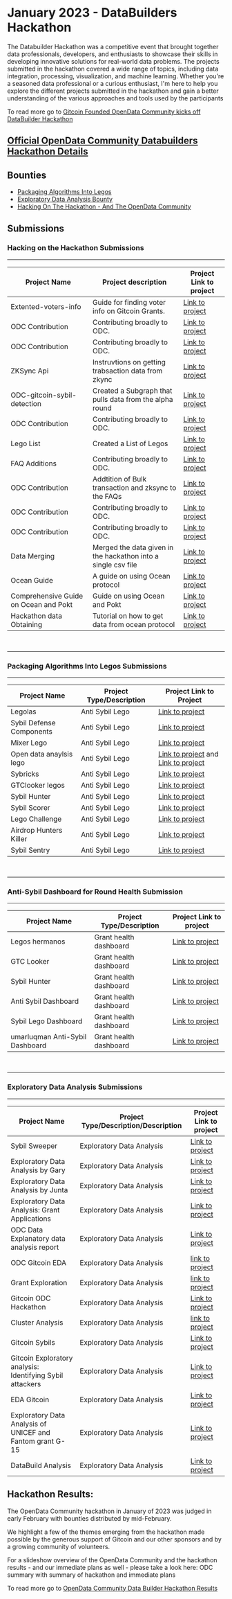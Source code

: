 # January 2023 - DataBuilders Hackathon
The Databuilder Hackathon was a competitive event that brought together data professionals, developers, and enthusiasts to showcase their skills in developing innovative solutions for real-world data problems. The projects submitted in the hackathon covered a wide range of topics, including data integration, processing, visualization, and machine learning. Whether you're a seasoned data professional or a curious enthusiast, I'm here to help you explore the different projects submitted in the hackathon and gain a better understanding of the various approaches and tools used by the participants

To read more go to [Gitcoin Founded OpenData Community kicks off DataBuilder Hackathon](https://gov.gitcoin.co/t/gitcoin-founded-opendata-community-kicks-off-databuilder-hackathon/12489)

## [Official OpenData Community Databuilders Hackathon Details](https://bounties.gitcoin.co/hackathon/DataBuilders/onboard)
## Bounties
- [Packaging Algorithms Into Legos](https://bounties.gitcoin.co/issue/29676)
- [Exploratory Data Analysis Bounty](https://bounties.gitcoin.co/issue/29675)
- [Hacking On The Hackathon - And The OpenData Community](https://bounties.gitcoin.co/issue/29677)

## Submissions

### **Hacking on the Hackathon Submissions**

___

| Project Name | Project description | Project Link to project |
| ----------- | ----------- |----------- |
|Extented-voters-info |Guide for finding voter info on Gitcoin Grants.|[Link to project](https://github.com/mrwildcat7/extented-voters-info)|
|ODC Contribution| Contributing broadly to ODC. |[Link to project](https://github.com/satyvm/ODC_jan_hackathon)|
|ODC Contribution| Contributing broadly to ODC. | [Link to project](ttps://github.com/Nwakakukaks/opendata)|
|ZKSync Api |Instruvtions on getting trabsaction data from zkync|[Link to project](https://github.com/ismailmoazami/zksync_api_for_ODC_hackathon)|
|ODC-gitcoin-sybil-detection|Created a Subgraph that pulls data from the alpha round|[Link to project](https://github.com/kikura3/odc-gitcoin-sybil-detection)|
|ODC Contribution|Contributing broadly to ODC.|[Link to project](https://github.com/Hauwarh/ODC-Data-builders-Hackathon)|
|Lego List|Created a List of Legos|[Link to project](https://github.com/OpenDataforWeb3/Resources/pull/103)|
|FAQ Additions| Contributing broadly to ODC.|[Link to project](https://github.com/OpenDataforWeb3/Resources/pull/109/commits/4b17c7cc3bb4ba82a070d93b8421b52162ac4b4c)|
|ODC Contribution|Addtition of Bulk transaction and zksync to the FAQs|[Link to project](https://github.com/OpenDataforWeb3/Resources/pull/98/commits)|
|ODC Contribution|Contributing broadly to ODC. |[Link to project](https://github.com/poupou-web3/ODC-contributions/blob/main/README.md)|
|ODC Contribution|Contributing broadly to ODC. |[Link to project](https://github.com/nwakaku/OpenData_Community)|
|Data Merging|Merged the data given in the hackathon into a single csv file|[Link to project](https://market.oceanprotocol.com/asset/did:op:f23ca4239dd1387bdfd3f550930e52134659664e890b2b439d36e8891fa8f686)|
|Ocean Guide|A guide on using Ocean protocol|[Link to project](https://github.com/TylerDurden177/Guide-for-use-of-Ocean-Protocol-network)|
|Comprehensive Guide on Ocean and Pokt |Guide on using Ocean and Pokt|[Link to project](https://github.com/OpenDataforWeb3/Resources/wiki/Comprehensive-guide-to-using-Ocean-Protocol-and-the-Pocket-Network-in-data-projects)|
|Hackathon data Obtaining|Tutorial on how to get data from ocean protocol|[Link to project](https://youtu.be/povhSmm5-Ps)|

<br/>

___

### **Packaging Algorithms Into Legos Submissions**

___

| Project Name | Project Type/Description | Project Link to Project |
| ----------- | ----------- |----------- |
|Legolas|Anti Sybil Lego|[Link to project](https://github.com/MahmoudMohajer/Legolas)|
|Sybil Defense Components|Anti Sybil Lego|[Link to project](https://github.com/tabular-rashar/sybil-defense-components)|
|Mixer Lego|Anti Sybil Lego|[Link to project](https://www.npmjs.com/package/mixer-lego)|
|Open data anaylsis lego|Anti Sybil Lego|[Link to project](https://github.com/GaryThisSidee/Open-data_analysis/tree/main) and [Link to project](https://github.com/GaryThisSide1/Open-data-community-lego)|
|Sybricks|Anti Sybil Lego|[Link to project](https://github.com/oujinlabs/gtc-sybricks)|
|GTClooker legos| Anti Sybil Lego |[Link to project](https://github.com/kikura3/gtclooker-legos)|
|Sybil Hunter|Anti Sybil Lego|[Link to project](https://github.com/MitchTODO/Sybil-Hunter)|
|Sybil Scorer|Anti Sybil Lego|[Link to project](https://github.com/poupou-web3/sybil-scorer)|
|Lego Challenge|Anti Sybil Lego|[Link to project](https://github.com/AntoineWisd/Lego-challenge)|
|Airdrop Hunters Killer|Anti Sybil Lego|[Link to project](https://github.com/coffiasd/airdrop-hunters-killer)|
|Sybil Sentry|Anti Sybil Lego|[Link to project](https://github.com/theBlockchainMystic/sybilsentry)|

<br/>

___

### **Anti-Sybil Dashboard for Round Health Submission**

___

| Project Name | Project Type/Description | Project Link to project |
| ----------- | ----------- |----------- |
|Legos hermanos|Grant health dashboard|[Link to project](legos-hermanos.vercel.app/)|
|GTC Looker|Grant health dashboard|[Link to project](www.grantlooker.xyz/)|
|Sybil Hunter|Grant health dashboard|[Link to project](https://github.com/MitchTODO/Sybil-Hunter)|
|Anti Sybil Dashboard|Grant health dashboard|[Link to project](https://github.com/TylerDurden177/An-Anti-Sybil-Dashboard-For-Round-Health)|
|Sybil Lego Dashboard|Grant health dashboard|[Link to project](https://github.com/sandrogomes94/sybil-legos-dashboard)|
|umarluqman Anti-Sybil Dashboard|Grant health dashboard|[Link to project](https://github.com/umarluqman/dashboard)|

<br/>

___

### **Exploratory Data Analysis Submissions**

___

| Project Name | Project Type/Description/Description | Project Link to project |
| ----------- | ----------- |----------- |
|Sybil Sweeper|Exploratory Data Analysis|[Link to project](https://github.com/theBlockchainMystic/sybilsweep)|
|Exploratory Data Analysis by Gary|Exploratory Data Analysis|[Link to project](https://github.com/GaryThisSide1/Exploratory-Data-Analysis-Bounty)|
|Exploratory Data Analysis by Junta|Exploratory Data Analysis|[Link to project](https://market.oceanprotocol.com/asset/did:op:8f69894fee4cbbeb5c8a5df9a2af58d3683bd8c989974b4a998dea2fb4d3e5cb)|
|Exploratory Data Analysis: Grant Applications|Exploratory Data Analysis|[Link to project](https://market.oceanprotocol.com/asset/did:op:f5373f2561910d13d442a2598e5b52b6e831020fef0157319b963b9bed0a615b)|
|ODC Data Explanatory data analysis report |Exploratory Data Analysis|[Link to project](https://github.com/AlexPam/ODC-Data-Hackathon)|
|ODC Gitcoin EDA|Exploratory Data Analysis|[link to project](https://github.com/kikura3/odc-gitcoin-eda)|
|Grant Exploration|Exploratory Data Analysis|[link to project](https://github.com/poupou-web3/grant-exploration)|
|Gitcoin ODC Hackathon|Exploratory Data Analysis|[Link to project](https://github.com/selishchev/Gitcoin-ODC-Hackathon)|
|Cluster Analysis|Exploratory Data Analysis|[link to project](https://market.oceanprotocol.com/asset/did:op:3a5f6705369b2a461753d292519fcf76d17bb5360cef9ef4b414f1397ebe2332)|
|Gitcoin Sybils|Exploratory Data Analysis|[Link to project](https://github.com/abessalov/Gitcoin_Sybils)|
|Gitcoin Exploratory analysis: Identifying Sybil attackers|Exploratory Data Analysis|[Link to project](https://dune.com/latsan/gitcoin-exploratory-analysis-identifying-sybil-attackers)|
|EDA Gitcoin|Exploratory Data Analysis|[Link to project](https://github.com/dspytdao/EDA_Gitcoin)|
|Exploratory Data Analysis of UNICEF and Fantom grant G-15|Exploratory Data Analysis|[Link to project](https://market.oceanprotocol.com/asset/did:op:7df1cc9918f35163938ca219510a774c9ed80f8331c2743886fc54623acff218)|
|DataBuild Analysis|Exploratory Data Analysis|[Link to project](https://flipsidecrypto.xyz/mrwildcat/data-build-analysis-examining-the-behavior-of-444-suspect-addresses-8wBnT9)|

## Hackathon Results:
The OpenData Community hackathon in January of 2023 was judged in early February with bounties distributed by mid-February.

We highlight a few of the themes emerging from the hackathon made possible by the generous support of Gitcoin and our other sponsors and by a growing community of volunteers.

For a slideshow overview of the OpenData Community and the hackathon results - and our immediate plans as well - please take a look here:
ODC summary with summary of hackathon and immediate plans

To read more go to [OpenData Community Data Builder Hackathon Results](https://gov.gitcoin.co/t/gitcoin-founded-opendata-community-kicks-off-databuilder-hackathon/12489/5)
